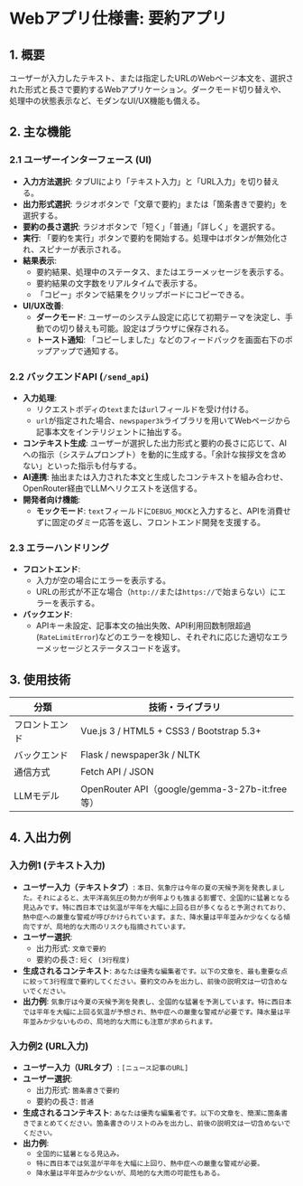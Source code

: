 # Webアプリ仕様書: 要約アプリ

## 1. 概要

ユーザーが入力したテキスト、または指定したURLのWebページ本文を、選択された形式と長さで要約するWebアプリケーション。ダークモード切り替えや、処理中の状態表示など、モダンなUI/UX機能も備える。

## 2. 主な機能

### 2.1 ユーザーインターフェース (UI)
- **入力方法選択**: タブUIにより「テキスト入力」と「URL入力」を切り替える。
- **出力形式選択**: ラジオボタンで「文章で要約」または「箇条書きで要約」を選択する。
- **要約の長さ選択**: ラジオボタンで「短く」「普通」「詳しく」を選択する。
- **実行**: 「要約を実行」ボタンで要約を開始する。処理中はボタンが無効化され、スピナーが表示される。
- **結果表示**:
    - 要約結果、処理中のステータス、またはエラーメッセージを表示する。
    - 要約結果の文字数をリアルタイムで表示する。
    - 「コピー」ボタンで結果をクリップボードにコピーできる。
- **UI/UX改善**:
    - **ダークモード**: ユーザーのシステム設定に応じて初期テーマを決定し、手動での切り替えも可能。設定はブラウザに保存される。
    - **トースト通知**: 「コピーしました」などのフィードバックを画面右下のポップアップで通知する。

### 2.2 バックエンドAPI (`/send_api`)
- **入力処理**:
    - リクエストボディの`text`または`url`フィールドを受け付ける。
    - `url`が指定された場合、`newspaper3k`ライブラリを用いてWebページから記事本文をインテリジェントに抽出する。
- **コンテキスト生成**: ユーザーが選択した出力形式と要約の長さに応じて、AIへの指示（システムプロンプト）を動的に生成する。「余計な挨拶文を含めない」といった指示も付与する。
- **AI連携**: 抽出または入力された本文と生成したコンテキストを組み合わせ、OpenRouter経由でLLMへリクエストを送信する。
- **開発者向け機能**:
    - **モックモード**: `text`フィールドに`DEBUG_MOCK`と入力すると、APIを消費せずに固定のダミー応答を返し、フロントエンド開発を支援する。

### 2.3 エラーハンドリング
- **フロントエンド**:
    - 入力が空の場合にエラーを表示する。
    - URLの形式が不正な場合（`http://`または`https://`で始まらない）にエラーを表示する。
- **バックエンド**:
    - APIキー未設定、記事本文の抽出失敗、API利用回数制限超過(`RateLimitError`)などのエラーを検知し、それぞれに応じた適切なエラーメッセージとステータスコードを返す。

## 3. 使用技術

| 分類         | 技術・ライブラリ |
|--------------|------------------|
| フロントエンド | Vue.js 3 / HTML5 + CSS3 / Bootstrap 5.3+ |
| バックエンド  | Flask / newspaper3k / NLTK |
| 通信方式     | Fetch API / JSON |
| LLMモデル    | OpenRouter API（google/gemma-3-27b-it:free 等） |

## 4. 入出力例

### 入力例1 (テキスト入力)
- **ユーザー入力（テキストタブ）**: `本日、気象庁は今年の夏の天候予測を発表しました。それによると、太平洋高気圧の勢力が例年よりも強まる影響で、全国的に猛暑となる見込みです。特に西日本では気温が平年を大幅に上回る日が多くなると予測されており、熱中症への厳重な警戒が呼びかけられています。また、降水量は平年並みか少なくなる傾向ですが、局地的な大雨のリスクも指摘されています。`
- **ユーザー選択**:
  - 出力形式: `文章で要約`
  - 要約の長さ: `短く (3行程度)`
- **生成されるコンテキスト**: `あなたは優秀な編集者です。以下の文章を、最も重要な点に絞って3行程度で要約してください。要約文のみを出力し、前後の説明文は一切含めないでください。`
- **出力例**: `気象庁は今夏の天候予測を発表し、全国的な猛暑を予測しています。特に西日本では平年を大幅に上回る気温が予想され、熱中症への厳重な警戒が必要です。降水量は平年並みか少ないものの、局地的な大雨にも注意が求められます。`

### 入力例2 (URL入力)
- **ユーザー入力（URLタブ）**: `[ニュース記事のURL]`
- **ユーザー選択**:
  - 出力形式: `箇条書きで要約`
  - 要約の長さ: `普通`
- **生成されるコンテキスト**: `あなたは優秀な編集者です。以下の文章を、簡潔に箇条書きでまとめてください。箇条書きのリストのみを出力し、前後の説明文は一切含めないでください。`
- **出力例**:
  - `全国的に猛暑となる見込み。`
  - `特に西日本では気温が平年を大幅に上回り、熱中症への厳重な警戒が必要。`
  - `降水量は平年並みか少ないが、局地的な大雨の可能性もある。`